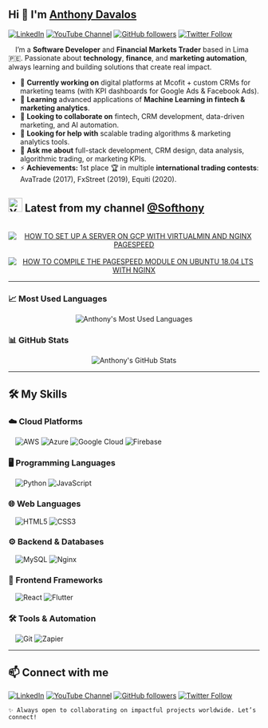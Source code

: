 ## Hi 👋 I'm [Anthony Davalos](https://anthonydavalos.github.io/)

[![LinkedIn](https://img.shields.io/badge/LinkedIn-0077B5?style=flat&logo=linkedin&logoColor=white)](https://www.linkedin.com/in/anthonydavalos)
[![YouTube Channel](https://img.shields.io/youtube/channel/subscribers/UCbGwEUjdhRG7aHbsh1uEOqA)](https://www.youtube.com/channel/UCbGwEUjdhRG7aHbsh1uEOqA?sub_confirmation=1)
[![GitHub followers](https://img.shields.io/github/followers/anthonydavalos)](https://anthonydavalos.github.io/)
[![Twitter Follow](https://img.shields.io/twitter/follow/Softhony)](https://x.com/Softhony)

&emsp;I’m a **Software Developer** and **Financial Markets Trader** based in Lima 🇵🇪.
Passionate about **technology**, **finance**, and **marketing automation**, always learning and building solutions that create real impact.

- 🔭 **Currently working on** digital platforms at Mcofit + custom CRMs for marketing teams (with KPI dashboards for Google Ads & Facebook Ads).
- 🌱 **Learning** advanced applications of **Machine Learning in fintech & marketing analytics**.
- 👯 **Looking to collaborate on** fintech, CRM development, data-driven marketing, and AI automation.
- 🤔 **Looking for help with** scalable trading algorithms & marketing analytics tools.
- 💬 **Ask me about** full-stack development, CRM design, data analysis, algorithmic trading, or marketing KPIs.
- ⚡ **Achievements:** 1st place 🏆 in multiple **international trading contests**: AvaTrade (2017), FxStreet (2019), Equiti (2020).

## <img src="https://www.vectorlogo.zone/logos/youtube/youtube-icon.svg" alt="YouTube" width="28"/> Latest from my channel [@Softhony](https://www.youtube.com/channel/UCbGwEUjdhRG7aHbsh1uEOqA?sub_confirmation=1)

<div align="center">
  &nbsp;
  <a href="https://www.youtube.com/watch?v=6k27RMwycIc" target="_blank"><img src="https://ytcards.demolab.com/?id=6k27RMwycIc&title=HOW+TO+SETUP+A+SERVER+ON+GCP+WITH+VIRTUALMIN+AND+NGINX+PAGESPEED&background_color=000000&title_color=ffffff&stats_color=ffffff&max_title_lines=3&width=260&border_radius=8" alt="HOW TO SET UP A SERVER ON GCP WITH VIRTUALMIN AND NGINX PAGESPEED"/></a>
  &nbsp;
  <a href="https://www.youtube.com/watch?v=Tj61S_H3y4E" target="_blank"><img src="https://ytcards.demolab.com/?id=Tj61S_H3y4E&title=HOW+TO+COMPILE+THE+PAGESPEED+MODULE+ON+UBUNTU+18.04+LTS+WITH+NGINX&lang=en&timestamp=0&background_color=000000&title_color=ffffff&stats_color=ffffff&max_title_lines=3&width=260&border_radius=8" alt="HOW TO COMPILE THE PAGESPEED MODULE ON UBUNTU 18.04 LTS WITH NGINX"/></a>
</div>

---
### 📈 Most Used Languages
<div align="center">

  ![Anthony's Most Used Languages](https://github-readme-stats.vercel.app/api/top-langs?username=anthonydavalos&show_icons=true&layout=compact)

</div>

### 📊 GitHub Stats
<div align="center">

  ![Anthony's GitHub Stats](https://github-readme-stats.vercel.app/api?username=anthonydavalos&show_icons=true)

</div>

---
## 🛠️ My Skills

### ☁️ Cloud Platforms
&emsp;![AWS](https://img.shields.io/badge/AWS-232F3E?style=flat&logo=amazonaws&logoColor=white)
![Azure](https://img.shields.io/badge/Azure-0078D4?style=flat&logo=microsoft-azure&logoColor=white)
![Google Cloud](https://img.shields.io/badge/Google%20Cloud-4285F4?style=flat&logo=googlecloud&logoColor=white)
![Firebase](https://img.shields.io/badge/Firebase-FFCA28?style=flat&logo=firebase&logoColor=black)

### 🖥️ Programming Languages
&emsp;![Python](https://img.shields.io/badge/Python-3776AB?style=flat&logo=python&logoColor=white)
![JavaScript](https://img.shields.io/badge/JavaScript-F7DF1E?style=flat&logo=javascript&logoColor=black)

### 🌐 Web Languages
&emsp;![HTML5](https://img.shields.io/badge/HTML5-E34F26?style=flat&logo=html5&logoColor=white)
![CSS3](https://img.shields.io/badge/CSS3-1572B6?style=flat&logo=css3&logoColor=white)

### ⚙️ Backend & Databases
&emsp;![MySQL](https://img.shields.io/badge/MySQL-4479A1?style=flat&logo=mysql&logoColor=white)
![Nginx](https://img.shields.io/badge/Nginx-009639?style=flat&logo=nginx&logoColor=white)

### 🎨 Frontend Frameworks
&emsp;![React](https://img.shields.io/badge/React-20232A?style=flat&logo=react&logoColor=61DAFB)
![Flutter](https://img.shields.io/badge/Flutter-02569B?style=flat&logo=flutter&logoColor=white)

### 🛠️ Tools & Automation
&emsp;![Git](https://img.shields.io/badge/Git-F05032?style=flat&logo=git&logoColor=white)
![Zapier](https://img.shields.io/badge/Zapier-FF4A00?style=flat&logo=zapier&logoColor=white)

---
## 📫 Connect with me
[![LinkedIn](https://img.shields.io/badge/LinkedIn-0077B5?style=flat&logo=linkedin&logoColor=white)](https://www.linkedin.com/in/anthonydavalos)
[![YouTube Channel](https://img.shields.io/youtube/channel/subscribers/UCbGwEUjdhRG7aHbsh1uEOqA)](https://www.youtube.com/channel/UCbGwEUjdhRG7aHbsh1uEOqA?sub_confirmation=1)
[![GitHub followers](https://img.shields.io/github/followers/anthonydavalos)](https://anthonydavalos.github.io/)
[![Twitter Follow](https://img.shields.io/twitter/follow/Softhony)](https://x.com/Softhony)

```✨ Always open to collaborating on impactful projects worldwide. Let’s connect!```
